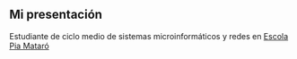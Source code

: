 ## Mi presentación

Estudiante de ciclo medio de sistemas microinformáticos y redes en [Escola Pia Mataró](https://mataro.escolapia.cat/) 
